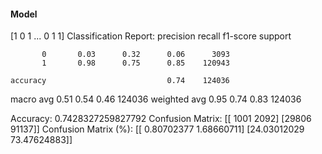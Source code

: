 #### Model
[1 0 1 ... 0 1 1]
Classification Report:
              precision    recall  f1-score   support

           0       0.03      0.32      0.06      3093
           1       0.98      0.75      0.85    120943

    accuracy                           0.74    124036
   macro avg       0.51      0.54      0.46    124036
weighted avg       0.95      0.74      0.83    124036

Accuracy: 0.7428327259827792
Confusion Matrix:
[[ 1001  2092]
 [29806 91137]]
Confusion Matrix (%):
[[ 0.80702377  1.68660711]
 [24.03012029 73.47624883]]
